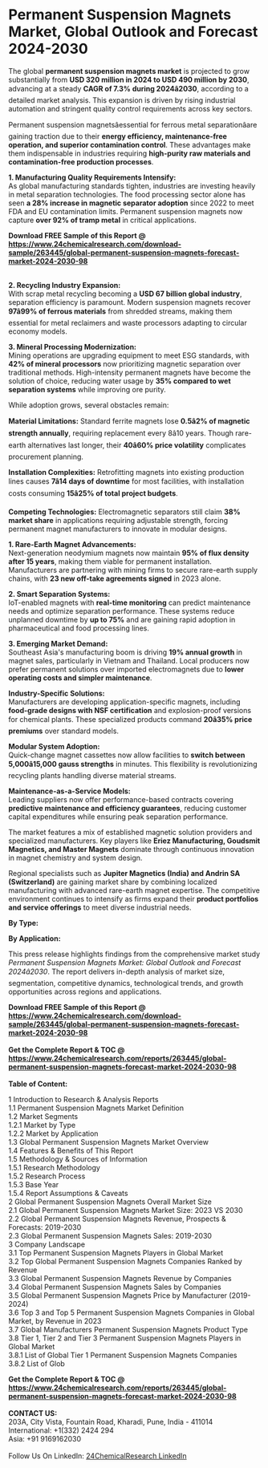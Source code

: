 <h1>Permanent Suspension Magnets Market, Global Outlook and Forecast 2024-2030</h1><p>The global <strong>permanent suspension magnets market</strong> is projected to grow substantially from <strong>USD 320 million in 2024 to USD 490 million by 2030</strong>, advancing at a steady <strong>CAGR of 7.3% during 2024â2030</strong>, according to a detailed market analysis. This expansion is driven by rising industrial automation and stringent quality control requirements across key sectors.</p><p>Permanent suspension magnetsâessential for ferrous metal separationâare gaining traction due to their <strong>energy efficiency, maintenance-free operation, and superior contamination control</strong>. These advantages make them indispensable in industries requiring <strong>high-purity raw materials and contamination-free production processes</strong>. </p><p><strong>1. Manufacturing Quality Requirements Intensify:</strong><br>
As global manufacturing standards tighten, industries are investing heavily in metal separation technologies. The food processing sector alone has seen <strong>a 28% increase in magnetic separator adoption</strong> since 2022 to meet FDA and EU contamination limits. Permanent suspension magnets now capture <strong>over 92% of tramp metal</strong> in critical applications.</p><div><b>Download FREE Sample of this Report @ 
            <a href="https://www.24chemicalresearch.com/download-sample/263445/global-permanent-suspension-magnets-forecast-market-2024-2030-98">
            https://www.24chemicalresearch.com/download-sample/263445/global-permanent-suspension-magnets-forecast-market-2024-2030-98</a></b></div><br><p><strong>2. Recycling Industry Expansion:</strong><br>
With scrap metal recycling becoming a <strong>USD 67 billion global industry</strong>, separation efficiency is paramount. Modern suspension magnets recover <strong>97â99% of ferrous materials</strong> from shredded streams, making them essential for metal reclaimers and waste processors adapting to circular economy models.</p><p><strong>3. Mineral Processing Modernization:</strong><br>
Mining operations are upgrading equipment to meet ESG standards, with <strong>42% of mineral processors</strong> now prioritizing magnetic separation over traditional methods. High-intensity permanent magnets have become the solution of choice, reducing water usage by <strong>35% compared to wet separation systems</strong> while improving ore purity.</p><p>While adoption grows, several obstacles remain:</p><p><strong>Material Limitations:</strong> Standard ferrite magnets lose <strong>0.5â2% of magnetic strength annually</strong>, requiring replacement every 8â10 years. Though rare-earth alternatives last longer, their <strong>40â60% price volatility</strong> complicates procurement planning.</p><p><strong>Installation Complexities:</strong> Retrofitting magnets into existing production lines causes <strong>7â14 days of downtime</strong> for most facilities, with installation costs consuming <strong>15â25% of total project budgets</strong>.</p><p><strong>Competing Technologies:</strong> Electromagnetic separators still claim <strong>38% market share</strong> in applications requiring adjustable strength, forcing permanent magnet manufacturers to innovate in modular designs.</p><p><strong>1. Rare-Earth Magnet Advancements:</strong><br>
Next-generation neodymium magnets now maintain <strong>95% of flux density after 15 years</strong>, making them viable for permanent installation. Manufacturers are partnering with mining firms to secure rare-earth supply chains, with <strong>23 new off-take agreements signed</strong> in 2023 alone.</p><p><strong>2. Smart Separation Systems:</strong><br>
IoT-enabled magnets with <strong>real-time monitoring</strong> can predict maintenance needs and optimize separation performance. These systems reduce unplanned downtime by <strong>up to 75%</strong> and are gaining rapid adoption in pharmaceutical and food processing lines.</p><p><strong>3. Emerging Market Demand:</strong><br>
Southeast Asia's manufacturing boom is driving <strong>19% annual growth</strong> in magnet sales, particularly in Vietnam and Thailand. Local producers now prefer permanent solutions over imported electromagnets due to <strong>lower operating costs and simpler maintenance</strong>.</p><p><strong>Industry-Specific Solutions:</strong><br>
	Manufacturers are developing application-specific magnets, including <strong>food-grade designs with NSF certification</strong> and explosion-proof versions for chemical plants. These specialized products command <strong>20â35% price premiums</strong> over standard models.</p><p><strong>Modular System Adoption:</strong><br>
	Quick-change magnet cassettes now allow facilities to <strong>switch between 5,000â15,000 gauss strengths</strong> in minutes. This flexibility is revolutionizing recycling plants handling diverse material streams.</p><p><strong>Maintenance-as-a-Service Models:</strong><br>
	Leading suppliers now offer performance-based contracts covering <strong>predictive maintenance and efficiency guarantees</strong>, reducing customer capital expenditures while ensuring peak separation performance.</p><p>The market features a mix of established magnetic solution providers and specialized manufacturers. Key players like <strong>Eriez Manufacturing, Goudsmit Magnetics, and Master Magnets</strong> dominate through continuous innovation in magnet chemistry and system design.</p><p>Regional specialists such as <strong>Jupiter Magnetics (India) and Andrin SA (Switzerland)</strong> are gaining market share by combining localized manufacturing with advanced rare-earth magnet expertise. The competitive environment continues to intensify as firms expand their <strong>product portfolios and service offerings</strong> to meet diverse industrial needs.</p><p><strong>By Type:</strong></p><p><strong>By Application:</strong></p><p>This press release highlights findings from the comprehensive market study <em>Permanent Suspension Magnets Market: Global Outlook and Forecast 2024â2030</em>. The report delivers in-depth analysis of market size, segmentation, competitive dynamics, technological trends, and growth opportunities across regions and applications.</p><div><b>Download FREE Sample of this Report @ 
            <a href="https://www.24chemicalresearch.com/download-sample/263445/global-permanent-suspension-magnets-forecast-market-2024-2030-98">
            https://www.24chemicalresearch.com/download-sample/263445/global-permanent-suspension-magnets-forecast-market-2024-2030-98</a></b></div><br><div><b>Get the Complete Report & TOC @ 
            <a href="https://www.24chemicalresearch.com/reports/263445/global-permanent-suspension-magnets-forecast-market-2024-2030-98">
            https://www.24chemicalresearch.com/reports/263445/global-permanent-suspension-magnets-forecast-market-2024-2030-98</a></b></div><br>
            <b>Table of Content:</b><p>1 Introduction to Research & Analysis Reports<br />
    1.1 Permanent Suspension Magnets Market Definition<br />
    1.2 Market Segments<br />
        1.2.1 Market by Type<br />
        1.2.2 Market by Application<br />
    1.3 Global Permanent Suspension Magnets Market Overview<br />
    1.4 Features & Benefits of This Report<br />
    1.5 Methodology & Sources of Information<br />
        1.5.1 Research Methodology<br />
        1.5.2 Research Process<br />
        1.5.3 Base Year<br />
        1.5.4 Report Assumptions & Caveats<br />
2 Global Permanent Suspension Magnets Overall Market Size<br />
    2.1 Global Permanent Suspension Magnets Market Size: 2023 VS 2030<br />
    2.2 Global Permanent Suspension Magnets Revenue, Prospects & Forecasts: 2019-2030<br />
    2.3 Global Permanent Suspension Magnets Sales: 2019-2030<br />
3 Company Landscape<br />
    3.1 Top Permanent Suspension Magnets Players in Global Market<br />
    3.2 Top Global Permanent Suspension Magnets Companies Ranked by Revenue<br />
    3.3 Global Permanent Suspension Magnets Revenue by Companies<br />
    3.4 Global Permanent Suspension Magnets Sales by Companies<br />
    3.5 Global Permanent Suspension Magnets Price by Manufacturer (2019-2024)<br />
    3.6 Top 3 and Top 5 Permanent Suspension Magnets Companies in Global Market, by Revenue in 2023<br />
    3.7 Global Manufacturers Permanent Suspension Magnets Product Type<br />
    3.8 Tier 1, Tier 2 and Tier 3 Permanent Suspension Magnets Players in Global Market<br />
        3.8.1 List of Global Tier 1 Permanent Suspension Magnets Companies<br />
        3.8.2 List of Glob</p><div><b>Get the Complete Report & TOC @ 
            <a href="https://www.24chemicalresearch.com/reports/263445/global-permanent-suspension-magnets-forecast-market-2024-2030-98">
            https://www.24chemicalresearch.com/reports/263445/global-permanent-suspension-magnets-forecast-market-2024-2030-98</a></b></div><br><b>CONTACT US:</b><br>
            203A, City Vista, Fountain Road, Kharadi, Pune, India - 411014<br>
            International: +1(332) 2424 294<br>
            Asia: +91 9169162030 <br><br>
            Follow Us On LinkedIn: <a href="https://www.linkedin.com/company/24chemicalresearch/">24ChemicalResearch LinkedIn</a>